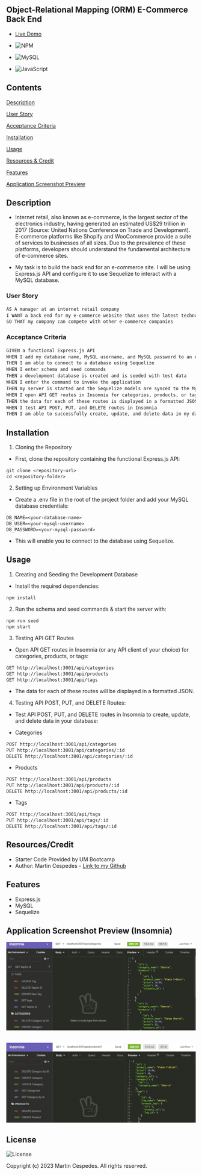 ## Object-Relational Mapping (ORM) E-Commerce Back End

- [Live Demo](https://drive.google.com/file/d/1EF2ruLfLVADquC9gUSsbWieEUHMKMo-v/view)

- ![NPM](https://img.shields.io/badge/NPM-%23CB3837.svg?style=for-the-badge&logo=npm&logoColor=white)
- ![MySQL](https://img.shields.io/badge/mysql-%2300f.svg?style=for-the-badge&logo=mysql&logoColor=white)
- ![JavaScript](https://img.shields.io/badge/javascript-%23323330.svg?style=for-the-badge&logo=javascript&logoColor=%23F7DF1E)

## Contents

[Description](#description)

[User Story](#user-story)

[Acceptance Criteria](#acceptance-criteria)

[Installation](#installation)

[Usage](#usage)

[Resources & Credit](#resourcescredit)

[Features](#features)

[Application Screenshot Preview](#application-screenshot-preview)

## Description

- Internet retail, also known as e-commerce, is the largest sector of the electronics industry, having generated an estimated US$29 trillion in 2017 (Source: United Nations Conference on Trade and Development). E-commerce platforms like Shopify and WooCommerce provide a suite of services to businesses of all sizes. Due to the prevalence of these platforms, developers should understand the fundamental architecture of e-commerce sites.

- My task is to build the back end for an e-commerce site. I will be using Express.js API and configure it to use Sequelize to interact with a MySQL database.

### User Story

```md
AS A manager at an internet retail company
I WANT a back end for my e-commerce website that uses the latest technologies
SO THAT my company can compete with other e-commerce companies
```

### Acceptance Criteria

```md
GIVEN a functional Express.js API
WHEN I add my database name, MySQL username, and MySQL password to an environment variable file
THEN I am able to connect to a database using Sequelize
WHEN I enter schema and seed commands
THEN a development database is created and is seeded with test data
WHEN I enter the command to invoke the application
THEN my server is started and the Sequelize models are synced to the MySQL database
WHEN I open API GET routes in Insomnia for categories, products, or tags
THEN the data for each of these routes is displayed in a formatted JSON
WHEN I test API POST, PUT, and DELETE routes in Insomnia
THEN I am able to successfully create, update, and delete data in my database
```

## Installation

1. Cloning the Repository

- First, clone the repository containing the functional Express.js API:

```
git clone <repository-url>
cd <repository-folder>
```

2. Setting up Environment Variables

- Create a .env file in the root of the project folder and add your MySQL database credentials:

```
DB_NAME=<your-database-name>
DB_USER=<your-mysql-username>
DB_PASSWORD=<your-mysql-password>
```

- This will enable you to connect to the database using Sequelize.

## Usage

1. Creating and Seeding the Development Database

- Install the required dependencies:

```
npm install
```

2. Run the schema and seed commands & start the server with:

```
npm run seed
npm start
```

3. Testing API GET Routes

- Open API GET routes in Insomnia (or any API client of your choice) for categories, products, or tags:

```
GET http://localhost:3001/api/categories
GET http://localhost:3001/api/products
GET http://localhost:3001/api/tags

```

- The data for each of these routes will be displayed in a formatted JSON.

4. Testing API POST, PUT, and DELETE Routes:

- Test API POST, PUT, and DELETE routes in Insomnia to create, update, and delete data in your database:

- Categories

```
POST http://localhost:3001/api/categories
PUT http://localhost:3001/api/categories/:id
DELETE http://localhost:3001/api/categories/:id

```

- Products

```
POST http://localhost:3001/api/products
PUT http://localhost:3001/api/products/:id
DELETE http://localhost:3001/api/products/:id

```

- Tags

```
POST http://localhost:3001/api/tags
PUT http://localhost:3001/api/tags/:id
DELETE http://localhost:3001/api/tags/:id

```

## Resources/Credit

- Starter Code Provided by UM Bootcamp
- Author: Martin Cespedes - [Link to my Github](https://github.com/MartinCespedes)

## Features

- Express.js
- MySQL
- Sequelize

## Application Screenshot Preview (Insomnia)

![E-Commerce_SQL](./images/E-Commerce_IMG1.png)

##

![E-Commerce_SQL](./images/E-Commerce_IMG2.png)

## License

![License](https://img.shields.io/badge/License-MIT-yellow.svg)

Copyright (c) 2023 Martin Cespedes. All rights reserved.
